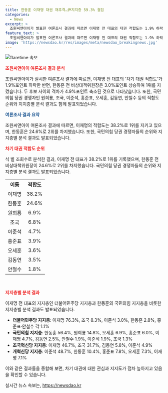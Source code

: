 ```yaml
---
title: 한동훈 이재명 대권 재추격…尹지지층 59.3% 결집
categories:
  - News
excerpt: >
  조원씨앤아이가 발표한 여론조사 결과에 따르면 이재명 전 대표의 대권 적합도는 1.9% 하락한 38.2%로, 한동훈 전 비대위원장은 3.0% 상승한 24.6%로 1, 2위를 지켰다. 국민의힘 지지층에서는 한동훈이 56.4%로 선두를 차지했으며, 윤석열 대통령의 국정지지도는 33.0%로 반등했다. 이에 따라 2022 대선을 위한 정치권의 동향이 주목받고 있다.
feature_text: >
  조원씨앤아이가 발표한 여론조사 결과에 따르면 이재명 전 대표의 대권 적합도는 1.9% 하락한 38.2%로, 한동훈 전 비대위원장은 3.0% 상승한 24.6%로 1, 2위를 지켰다. 국민의힘 지지층에서는 한동훈이 56.4%로 선두를 차지했으며, 윤석열 대통령의 국정지지도는 33.0%로 반등했다. 이에 따라 2022 대선을 위한 정치권의 동향이 주목받고 있다.
image: 'https://newsdao.kr/res/images/meta/newsdao_breakingnews.jpg'
---
```


<p><img src="https://newsdao.kr/res/images/meta/newsdao_breakingnews.jpg" alt="flaretime 속보" /></p>

<p><b><span style="color: #ee2323;">조원씨앤아이 여론조사 결과 분석</span></b></p>

<p>조원씨앤아이가 실시한 여론조사 결과에 따르면, 이재명 전 대표의 '차기 대권 적합도'가 1.9%포인트 하락한 반면, 한동훈 전 비상대책위원장은 3.0%포인트 상승하여 1위를 지켰습니다. 두 후보 사이의 격차가 4.9%포인트 축소된 것으로 나타났습니다. 또한, 국민의힘 당권 경쟁자인 원희룡, 조국, 이준석, 홍준표, 오세훈, 김동연, 안철수 등의 적합도 순위와 지지층별 분석 결과도 함께 발표되었습니다.</p>

<p><b><span style="color: #1a5490;">여론조사 결과 요약</span></b></p>

<p>조원씨앤아이 여론조사 결과에 따르면, 이재명의 적합도는 38.2%로 1위를 지키고 있으며, 한동훈은 24.6%로 2위를 차지했습니다. 또한, 국민의힘 당권 경쟁자들의 순위와 지지층별 분석 결과도 발표되었습니다.</p>

<p><b><span style="color: #ee2323;">차기 대권 적합도 순위</span></b></p>

<p>식 별 조회수로 분석한 결과, 이재명 전 대표가 38.2%로 1위를 기록했으며, 한동훈 전 비상대책위원장이 24.6%로 2위를 차지했습니다. 국민의힘 당권 경쟁자들의 순위와 지지층별 분석 결과도 발표되었습니다.</p>

<table>
  <tr>
    <td style="text-align: center; height: 17px;"><b>이름</b></td>
    <td style="text-align: center; height: 17px;"><b>적합도</b></td>
  </tr>
  <tr>
    <td style="text-align: center; height: 17px;">이재명</td>
    <td style="text-align: center; height: 17px;">38.2%</td>
  </tr>
  <tr>
    <td style="text-align: center; height: 17px;">한동훈</td>
    <td style="text-align: center; height: 17px;">24.6%</td>
  </tr>
  <tr>
    <td style="text-align: center; height: 17px;">원희룡</td>
    <td style="text-align: center; height: 17px;">6.9%</td>
  </tr>
  <tr>
    <td style="text-align: center; height: 17px;">조국</td>
    <td style="text-align: center; height: 17px;">6.8%</td>
  </tr>
  <tr>
    <td style="text-align: center; height: 17px;">이준석</td>
    <td style="text-align: center; height: 17px;">4.7%</td>
  </tr>
  <tr>
    <td style="text-align: center; height: 17px;">홍준표</td>
    <td style="text-align: center; height: 17px;">3.9%</td>
  </tr>
  <tr>
    <td style="text-align: center; height: 17px;">오세훈</td>
    <td style="text-align: center; height: 17px;">3.6%</td>
  </tr>
  <tr>
    <td style="text-align: center; height: 17px;">김동연</td>
    <td style="text-align: center; height: 17px;">3.5%</td>
  </tr>
  <tr>
    <td style="text-align: center; height: 17px;">안철수</td>
    <td style="text-align: center; height: 17px;">1.8%</td>
  </tr>
</table>

<p data-ke-size="size16">&nbsp;</p>

<p><b><span style="color: #ee2323;">지지층별 분석 결과</span></b></p>

<p>이재명 전 대표의 지지층인 더불어민주당 지지층과 한동훈의 국민의힘 지지층을 비롯한 지지층별 분석 결과도 발표되었습니다.</p>

<ul>
  <li><b>더불어민주당 지지층</b>: 이재명 76.3%, 조국 8.3%, 이준석 3.0%, 한동훈 2.8%, 홍준표·안철수 각 1.1%</li>
  <li><b>국민의힘 지지층</b>: 한동훈 56.4%, 원희룡 14.8%, 오세훈 6.9%, 홍준표 6.0%, 이재명 4.7%, 김동연 2.5%, 안철수 1.9%, 이준석 1.9%, 조국 1.3%</li>
  <li><b>조국혁신당 지지층</b>: 이재명 46.7%, 조국 31.7%, 김동연 5.8%, 이준석 4.9%</li>
  <li><b>개혁신당 지지층</b>: 이준석 48.7%, 한동훈 10.4%, 홍준표 7.8%, 오세훈 7.3%, 이재명 7.1%</li>
</ul>

<p>이와 같은 결과들을 종합해 보면, 차기 대권에 대한 관심과 지지도가 점차 높아지고 있음을 확인할 수 있습니다.</p>
실시간 뉴스 속보는, <a href="https://newsdao.kr" rel="dofollow">https://newsdao.kr</a>


